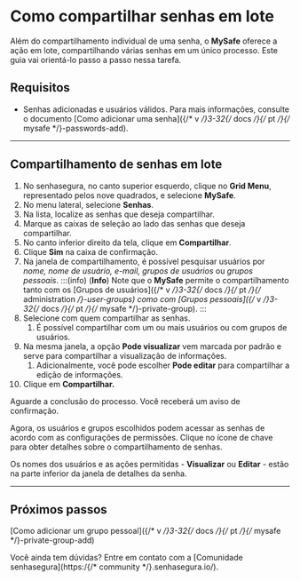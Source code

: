 # Como compartilhar senhas em lote

Além do compartilhamento individual de uma senha, o **MySafe** oferece a ação em lote, compartilhando várias senhas em um único processo. Este guia vai orientá-lo passo a passo nessa tarefa.

## Requisitos

* Senhas adicionadas e usuários válidos. Para mais informações, consulte o documento [Como adicionar uma senha]({/* v */}3-32{/* docs */}{/* pt */}{/* mysafe */}-passwords-add).

* * *

## Compartilhamento de senhas em lote

1. No senhasegura, no canto superior esquerdo, clique no **Grid Menu**, representado pelos nove quadrados, e selecione **MySafe**.
2. No menu lateral, selecione **Senhas**.
3. Na lista, localize as senhas que deseja compartilhar.
4. Marque as caixas de seleção ao lado das senhas que deseja compartilhar.
5. No canto inferior direito da tela, clique em **Compartilhar**.
7. Clique **Sim** na caixa de confirmação.
8. Na janela de compartilhamento, é possível pesquisar usuários por *nome, nome de usuário, e-mail, grupos de usuários* ou *grupos pessoais*.
    :::(info) (**Info**)
    Note que o **MySafe** permite o compartilhamento tanto com os [Grupos de usuários]({/* v */}3-32{/* docs */}{/* pt */}{/* administration */}-user-groups) como com [Grupos pessoais]({/* v */}3-32{/* docs */}{/* pt */}{/* mysafe */}-private-group).
    :::
9. Selecione com quem compartilhar as senhas.
    1. É possível compartilhar com um ou mais usuários ou com grupos de usuários.
10. Na mesma janela, a opção **Pode visualizar** vem marcada por padrão e serve para compartilhar a visualização de informações.
    1. Adicionalmente, você pode escolher **Pode editar** para compartilhar a edição de informações.
11. Clique em **Compartilhar.**

Aguarde a conclusão do processo. Você receberá um aviso de confirmação.

Agora, os usuários e grupos escolhidos podem acessar as senhas de acordo com as configurações de permissões. Clique no ícone de chave para obter detalhes sobre o compartilhamento de senhas. 

Os nomes dos usuários e as ações permitidas - **Visualizar** ou **Editar** - estão na parte inferior da janela de detalhes da senha.
***

## Próximos passos
[Como adicionar um grupo pessoal]({/* v */}3-32{/* docs */}{/* pt */}{/* mysafe */}-private-group-add)

Você ainda tem dúvidas? Entre em contato com a [Comunidade senhasegura](https:/{/* community */}.senhasegura.io/).
